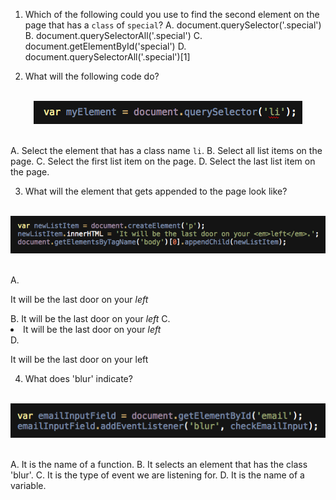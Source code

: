 1. Which of the following could you use to find the second element on the page that has a `class` of `special`?
A. document.querySelector('.special')
B. document.querySelectorAll('.special')
C. document.getElementById('special')
D. document.querySelectorAll('.special')[1]


2. What will the following code do?

<br>
<center><img src="../assets/chapter5/quiz_2.png"></center>
<br>

A. Select the element that has a class name `li`.
B. Select all list items on the page.
C. Select the first list item on the page.
D. Select the last list item on the page.



3. What will the element that gets appended to the page look like?
<br>
<center><img src="../assets/chapter5/quiz_3.png"></center>
<br>

A. <p>It will be the last door on your <em>left</em></p>
B. It will be the last door on your <em>left</em>
C. <li>It will be the last door on your <em>left</em></li>
D. <p>It will be the last door on your left</p>


4. What does 'blur' indicate?

<br>
<center><img src="../assets/chapter5/quiz_4.png"></center>
<br>


A. It is the name of a function.
B. It selects an element that has the class 'blur'.
C. It is the type of event we are listening for.
D. It is the name of a variable.